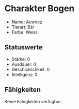# Charakter Bogen

  - Name: Auwoez
  - Tierart: Bär
  - Farbe: Weiss

## Statuswerte

  - Stärke: 0
  - Ausdauer: 0
  - Geschicklichkeit: 0
  - Intelligenz: 0

## Fähigkeiten

Keine Fähigkeiten verfügbar.